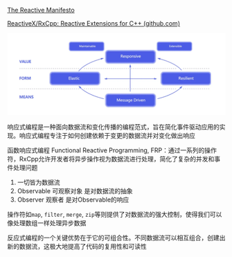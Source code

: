 [The Reactive Manifesto](https://www.reactivemanifesto.org/)

[ReactiveX/RxCpp: Reactive Extensions for C++ (github.com)](https://github.com/ReactiveX/RxCpp)

<img src="响应式编程宣言.webp">

响应式编程是一种面向数据流和变化传播的编程范式，旨在简化事件驱动应用的实现。响应式编程专注于如何创建依赖于变更的数据流并对变化做出响应





函数响应式编程 Functional Reactive Programming, FRP：通过一系列的操作符，RxCpp允许开发者将异步操作视为数据流进行处理，简化了复杂的并发和事件处理问题





1. 一切皆为数据流
2. Observable 可观察对象 是对数据流的抽象
3. Observer 观察者 是对Observable的响应

操作符如`map`, `filter`, `merge`, `zip`等则提供了对数据流的强大控制，使得我们可以像处理数组一样处理异步数据

反应式编程的一个关键优势在于它的可组合性。不同数据流可以相互组合，创建出新的数据流，这极大地提高了代码的复用性和可读性